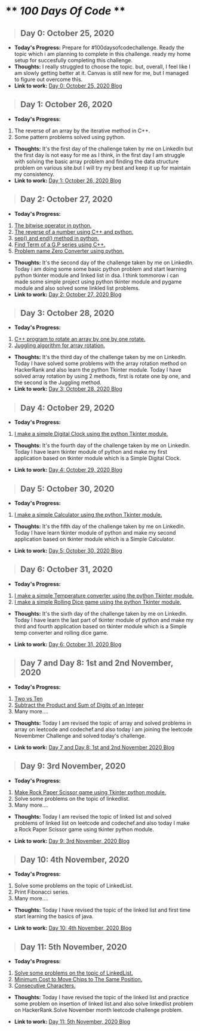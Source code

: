 # ** *100 Days Of Code* ** 


> ## **Day 0: October 25, 2020**        
* **Today's Progress:** Prepare for #100daysofcodechallenge. Ready the topic which i am planning to complete in this challenge. ready my home setup for succesfully completing this challenge. 
* **Thoughts:** I really struggled to choose the topic. but, overall, I feel like I am slowly getting better at it. Canvas is still new for me, but I managed to figure out overcome this.    
* **Link to work:** [Day 0: October 25, 2020 Blog](https://codewithbikram.blogspot.com/2020/10/ive-joined-100daysofcode-challenge-two.html)


> ## **Day 1: October 26, 2020**        
* **Today's Progress:**   
1. The reverse of an array by the iterative method in C++.    
2. Some pattern problems solved using python.     
* **Thoughts:** It's the first day of the challenge taken by me on LinkedIn but the first day is not easy for me as I think, in the first day I am struggle with solving the basic array problem and finding the data structure problem on various site.but I will try my best and keep it up for maintain my consistency.   
* **Link to work:** [Day 1: October 26, 2020 Blog](https://codewithbikram.blogspot.com/2020/10/day-1-26-october-2020.html)

> ## **Day 2: October 27, 2020**        
* **Today's Progress:** 
1. [The bitwise operator in python.](https://practice.geeksforgeeks.org/problems/bitwise-operators-python/0/?track=fork-python&batchId=119)  
2. [The reverse of a number using C++  and python.](https://www.codechef.com/problems/FLOW007)  
3. [sep() and end() method in python.](https://practice.geeksforgeeks.org/problems/sep-and-end-in-print/0/?track=fork-python&batchId=119)  
4. [Find Term of a G.P series using C++.](https://practice.geeksforgeeks.org/problems/series-gp4646/1)  
5. [Problem name  Zero Converter using python.](https://practice.geeksforgeeks.org/problems/zero-converter-python/1)  
* **Thoughts:** It's the second day of the challenge taken by me on LinkedIn. Today i am doing some some basic python problem and start learning python tkinter module and linked list in dsa. I think tommorow i can made some simple project using python tkinter module and pygame module and also solved some linkled list problems.   
* **Link to work:** [Day 2: October 27, 2020 Blog](https://codewithbikram.blogspot.com/2020/10/day-2-27-october-2020.html)

> ## **Day 3: October 28, 2020**         
* **Today's Progress:**    
1. [C++ program to rotate an array by one by one rotate.](https://www.hackerrank.com/challenges/array-left-rotation/problem)    
2. [Juggling algorithm for array rotation.](https://www.hackerrank.com/challenges/array-left-rotation/problem)     

* **Thoughts:** It's the third day of the challenge taken by me on LinkedIn. Today I have solved some problems with the array rotation method on HackerRank and also learn the python Tkinter module. Today I have solved array rotation by using 2 methods, first is rotate one by one, and the second is the Juggling method.   
* **Link to work:** [Day 3: October 28, 2020 Blog](https://codewithbikram.blogspot.com/2020/10/day-3-28-october-2020-100daysofcode-its.html)

> ## **Day 4: October 29, 2020**          
* **Today's Progress:**      
1. [I make a simple Digital Clock using the python Tkinter module.](https://github.com/IamBikramPurkait/100DaysofCode/tree/main/Day%204)      
    

* **Thoughts:** It's the fourth day of the challenge taken by me on LinkedIn. Today I have learn tkinter module of python and make my first application based on tkinter module which is a Simple Digital Clock.     
   
* **Link to work:** [Day 4: October 29, 2020 Blog](https://codewithbikram.blogspot.com/2020/10/day-4-29-october-2020.html)

> ## **Day 5: October 30, 2020**          
* **Today's Progress:**      
1. [I make a simple Calculator using the python Tkinter module.](https://github.com/IamBikramPurkait/100DaysofCode/tree/main/Day%205)      
    

* **Thoughts:** It's the fifth day of the challenge taken by me on LinkedIn. Today I have learn tkinter module of python and make my second application based on tkinter module which is a Simple Calculator.    
   
* **Link to work:** [Day 5: October 30, 2020 Blog](https://codewithbikram.blogspot.com/2020/10/day-5-30-october-2020.html)

> ## **Day 6: October 31, 2020**             
* **Today's Progress:**         
1. [I make a simple Temperature converter using the python Tkinter module.](https://github.com/IamBikramPurkait/100DaysofCode/tree/main/Day%206/Temparature%20Converter)     
2. [I make a simple Rolling Dice game using the python Tkinter module.](https://github.com/IamBikramPurkait/100DaysofCode/tree/main/Day%206/Rolling%20Dice)    
    

* **Thoughts:** It's the sixth day of the challenge taken by me on LinkedIn. Today I have learn the last part of tkinter module of python and make my third and fourth application based on tkinter module which is a Simple temp converter and rolling dice game.     
   
* **Link to work:** [Day 6: October 31, 2020 Blog](https://codewithbikram.blogspot.com/2020/10/day-6-31-october-2020.html)    

 
> ## **Day 7 and Day 8: 1st and 2nd November, 2020**            
* **Today's Progress:**        
1. [Two vs Ten](https://www.codechef.com/problems/TWOVSTEN)         
2. [Subtract the Product and Sum of Digits of an Integer](https://leetcode.com/problems/subtract-the-product-and-sum-of-digits-of-an-integer)      
3. Many more....       
    

* **Thoughts:** Today I am revised the topic of array and solved problems in array on leetcode and codechef.and also today I am joining the leetcode Novembmer Challenge and solved today's challenge.          
   
* **Link to work:** [Day 7 and Day 8: 1st and 2nd November 2020 Blog](https://codewithbikram.blogspot.com/2020/11/day-7-and-day-8-31-october-and-1st.html)
  
> ## **Day 9: 3rd November, 2020**             
* **Today's Progress:**          
1. [Make Rock Paper Scissor game using Tkinter python module.](https://github.com/IamBikramPurkait/100DaysofCode/blob/main/Day%209/Rock-Paper-Scissor%20Game/main.py)         
2. Solve some problems on the topic of linkedlist.        
3. Many more....         
    

* **Thoughts:** Today I am revised the topic of linked list and solved problems of linked list on leetcode and codechef.and also today I make a Rock Paper Scissor game using tkinter python module.                
   
* **Link to work:** [Day 9: 3rd November, 2020 Blog](https://codewithbikram.blogspot.com/2020/11/day-9-3rd-november-2020.html)      

> ## **Day 10: 4th November, 2020**             
* **Today's Progress:**                
1. Solve some problems on the topic of LinkedList.   
2. Print Fibonacci series.   
3. Many more....          
    

* **Thoughts:** Today I have revised the topic of the linked list and first time start learning the basics of java.                      
   
* **Link to work:** [Day 10: 4th November, 2020 Blog](https://codewithbikram.blogspot.com/2020/11/day-10-4th-november-2020.html)   


> ## **Day 11: 5th November, 2020**             
* **Today's Progress:**                
1. [Solve some problems on the topic of LinkedList.](https://www.hackerrank.com/challenges/insert-a-node-at-the-tail-of-a-linked-list/problem?h_r=profile)          
2. [Minimum Cost to Move Chips to The Same Position.](https://leetcode.com/explore/challenge/card/november-leetcoding-challenge/564/week-1-november-1st-november-7th/3520/)   
3. [Consecutive Characters.](https://leetcode.com/explore/challenge/card/november-leetcoding-challenge/564/week-1-november-1st-november-7th/3518/)    
    

* **Thoughts:** Today I have revised the topic of the linked list and practice some problem on insertion of linked list.and also solve linkedlist problem on HackerRank.Solve November month leetcode challenge problem.                     
   
* **Link to work:** [Day 11: 5th November, 2020 Blog](https://codewithbikram.blogspot.com/2020/11/day-11-5th-november-2020.html)      
